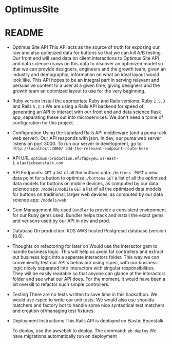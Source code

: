 # OptimusSite
# README

* Optimus Site API
  This API acts as the source of truth for exposing our raw and also optimized data for buttons so that we can kill A/B testing. Our front end will send data on client interactions to Optimus Site API and data science draws on this data to discover an optimized model so that we can provide designers, engineers and the growth team, given an industry and demographic, information on what an ideal layout would look like. This API hopes to be an integral part in serving relevant and persuasive content to a user at a given time, giving designers and the growth team an optimized layout to use for the very beginning.

* Ruby version
  Install the appropriate Ruby and Rails versions.
  Ruby ```2.5.3``` and Rails ```5.2.1```
  We are using a Rails API backend for speed of generating an API to interact with our front end and data science flask app, separating these out into microservices. We don't need a tonne of configuration for this project.

* Configuration
  Using the standard Rails API middleware (and a puma rack web server). Our API responds with json. In dev, our puma web server listens on port 3000. To run our server in development, go to
  ```http://localhost:3000/ add-the-relevant-endpoint-route-here```

* API URL
```optimus-production.ef3fapxyeu.us-east-1.elasticbeanstalk.com```

* API Endpoints:
  ```GET``` a list of all the buttons data: ```/buttons ```
  ```POST``` a new data point for a button to optimize: ```/buttons```
  ```GET``` a list of all the optimized data models for buttons on mobile devices, as computed by our data science app: ```/models/mobile```
  ```GET``` a list of all the optimized data models for buttons on traditional, larger web devices, as computed by our data science app: ```/models/web```

* Gem Management
  We used ```Bundler``` to provide a consistent environment for our Ruby gems used. Bundler helps track and install the exact gems and verisons used by our API in dev and prod.

* Database
  On production: RDS AWS hosted Postgresql database (version 10.6).

* Thoughts on refactoring for later on
  Would use the interactor gem to handle business logic. This will help us avoid fat controllers and extract out business logic into a seperate interactors folder. This way we can conveniently test our API's behaviour using rspec, with our business logic nicely separated into interactors with singular responsibilities. They will be easily readable so that anyone can glance at the interactors folder and see what our API does. For the moment, it would have been a bit overkill to refactor such simple controllers.

* Testing
  There are no tests written to save time in this hackathon. We would use rspec to write our unit tests. We would also use shoulda-matchers and factory bot to handle some nice syntactical test matchers and creation of/managing test fixtures.

* Deployment Instructions
  This Rails API is deployed on Elastic Beanstalk.

  To deploy, use the awsebcli to deploy.
  The command: ```eb deploy```
  We have migrations automatically run on deployment
